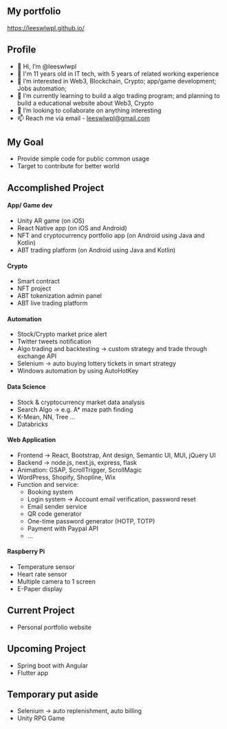 ## My portfolio
https://leeswlwpl.github.io/

## Profile
- 👋 Hi, I’m @leeswlwpl
- 📜 I'm 11 years old in IT tech, with 5 years of related working experience
- 👀 I’m interested in Web3, Blockchain, Crypto; app/game development; Jobs automation;   
- 🌱 I’m currently learning to build a algo trading program; and planning to build a educational website about Web3, Crypto 
- 💞️ I’m looking to collaborate on anything interesting
- 📫 Reach me via email - leeswlwpl@gmail.com

## My Goal
- Provide simple code for public common usage
- Target to contribute for better world


## Accomplished Project
#### App/ Game dev
- Unity AR game (on iOS)
- React Native app (on iOS and Android)
- NFT and cryptocurrency portfolio app (on Android using Java and Kotlin)
- ABT trading platform (on Android using Java and Kotlin)

#### Crypto
- Smart contract
- NFT project
- ABT tokenization admin panel
- ABT live trading platform

#### Automation
- Stock/Crypto market price alert
- Twitter tweets notification
- Algo trading and backtesting -> custom strategy and trade through exchange API 
- Selenium -> auto buying lottery tickets in smart strategy
- Windows automation by using AutoHotKey

#### Data Science 
- Stock & cryptocurrency market data analysis
- Search Algo -> e.g. A* maze path finding 
- K-Mean, NN, Tree ...
- Databricks

#### Web Application
- Frontend -> React, Bootstrap, Ant design, Semantic UI, MUI, jQuery UI
- Backend -> node.js, next.js, express, flask
- Animation: GSAP, ScrollTrigger, ScrollMagic
- WordPress, Shopify, Shopline, Wix
- Function and service:
  + Booking system
  + Login system -> Account email verification, password reset
  + Email sender service
  + QR code generator
  + One-time password generator (HOTP, TOTP)
  + Payment with Paypal API
  + ...

#### Raspberry Pi
- Temperature sensor
- Heart rate sensor
- Multiple camera to 1 screen
- E-Paper display


## Current Project 
- Personal portfolio website

## Upcoming Project
- Spring boot with Angular
- Flutter app

## Temporary put aside
- Selenium -> auto replenishment, auto billing
- Unity RPG Game

<!---
leeswlwpl/leeswlwpl is a ✨ special ✨ repository because its `README.md` (this file) appears on your GitHub profile.
You can click the Preview link to take a look at your changes.
--->
